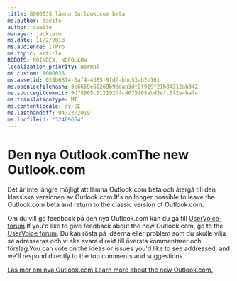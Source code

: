 ```yaml
---
title: 8000035 lämna Outlook.com beta
ms.author: daeite
author: daeite
manager: jackiesm
ms.date: 11/2/2018
ms.audience: ITPro
ms.topic: article
ROBOTS: NOINDEX, NOFOLLOW
localization_priority: Normal
ms.custom: 8000035
ms.assetid: 039b6814-0af4-4385-9fdf-bbc53ab2e161
ms.openlocfilehash: 3c6669e60269b9ddaa3df0f919f21b84312ab342
ms.sourcegitcommit: 9d78905c512192ffc4675468abd2efc5f2e4baf4
ms.translationtype: MT
ms.contentlocale: sv-SE
ms.lasthandoff: 04/23/2019
ms.locfileid: "32409664"
---
```

# <a name="the-new-outlookcom"></a><span data-ttu-id="f3ee2-102">Den nya Outlook.com</span><span class="sxs-lookup"><span data-stu-id="f3ee2-102">The new Outlook.com</span></span>

<span data-ttu-id="f3ee2-103">Det är inte längre möjligt att lämna Outlook.com beta och återgå till den klassiska versionen av Outlook.com.</span><span class="sxs-lookup"><span data-stu-id="f3ee2-103">It's no longer possible to leave the Outlook.com beta and return to the classic version of Outlook.com.</span></span>
  
<span data-ttu-id="f3ee2-104">Om du vill ge feedback på den nya Outlook.com kan du gå till [UserVoice-forum](https://go.microsoft.com/fwlink/p/?linkid=851599).</span><span class="sxs-lookup"><span data-stu-id="f3ee2-104">If you'd like to give feedback about the new Outlook.com, go to the [UserVoice forum](https://go.microsoft.com/fwlink/p/?linkid=851599).</span></span> <span data-ttu-id="f3ee2-105">Du kan rösta på idéerna eller problem som du skulle vilja se adresseras och vi ska svara direkt till översta kommentarer och förslag.</span><span class="sxs-lookup"><span data-stu-id="f3ee2-105">You can vote on the ideas or issues you'd like to see addressed, and we'll respond directly to the top comments and suggestions.</span></span>
  
[<span data-ttu-id="f3ee2-106">Läs mer om nya Outlook.com.</span><span class="sxs-lookup"><span data-stu-id="f3ee2-106">Learn more about the new Outlook.com.</span></span>](https://go.microsoft.com/fwlink/p/?linkid=874356)
  

